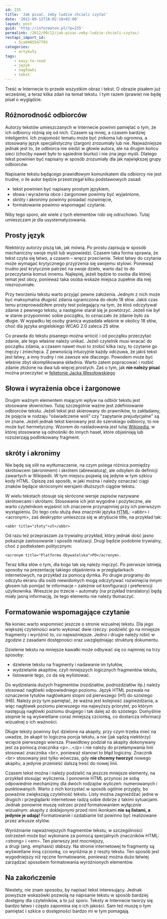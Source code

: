 ```yaml
---
id: 235
title: 'Jak pisać, żeby ludzie chcieli czytać'
date: '2012-09-12T18:02:18+02:00'
layout: post
guid: 'http://informaton.pl/?p=235'
permalink: /2012/09/12/jak-pisac-zeby-ludzie-chcieli-czytac/
restapi_import_id:
    - 5ca8405547793
categories:
    - artykuły
tags:
    - easy-to-read
    - język
    - nagłówki
    - tekst
---
```


Treść w Internecie to przede wszystkim obraz i tekst. O obrazie pisałem już wcześniej, a teraz kilka zdań na temat tekstu. I tym razem (prawie) nie będę pisał o wyglądzie.

## Różnorodność odbiorców

Autorzy tekstów umieszczanych w Internecie powinni pamiętać o tym, że ich odbiorcy różnią się od nich. Czasem są mniej, a czasem bardziej inteligentni. Ich znajomość tematu może być znikoma lub ogromna, a stosowany język specjalistyczny (żargon) zrozumiały lub nie. Najważniejsze jednak jest to, że odbiorca nie siedzi w głowie autora, ale na drugim końcu sieci (choćby nawet było to sąsiednie biurko) i nie zna jego myśli. Dlatego tekst powinien być napisany w sposób zrozumiały dla jak największej grupy odbiorców.

Napisanie tekstu będącego prawidłowym komunikatem dla odbiorcy nie jest trudne, o ile autor będzie przestrzegał kilku podstawowych zasad:

- tekst powinien być napisany prostym językiem,
- słowa i wyrażenia obce i żargonowe powinny być wyjaśnione,
- skróty i akronimy powinny posiadać rozwinięcie,
- formatowanie powinno wspomagać czytanie.

Niby tego sporo, ale wiele z tych elementów robi się odruchowo. Tutaj umieszczam je dla usystematyzowania.

## Prosty język

Niektórzy autorzy piszą tak, jak mówią. Po prostu zapisują w sposób mechaniczny swoje myśli lub wypowiedzi. Czasem taka forma sprawia, że tekst czyta się łatwo, a czasem – wręcz przeciwnie. Tekst łatwy do czytania może wymagać krytycznego przyjrzenia się swojemu stylowi. Ponieważ trudno jest krytycznie patrzeć na swoje dzieło, warto dać to do przeczytania komuś innemu. Najlepiej, jeżeli będzie to osoba dla której temat jest obcy, ponieważ taka osoba wskaże miejsca zupełnie dla niej niezrozumiałe.

Przy tworzeniu tekstu warto przyjąć pewne założenia. Jednym z nich może być maksymalna długość zdania ograniczona do około 18 słów. Jakiś czas temu przeprowadziłem prosty test polegający na tym, że ktoś odczytywał zdanie z pewnego tekstu, a następnie starał się je powtórzyć. Jeżeli nie był w stanie przypomnieć sobie początku, to oznaczało że zdanie było za długie. W wypadku tej osoby granica wypadała właśnie w okolicy 18 słów, choć dla języka angielskiego WCAG 2.0 zaleca 25 słów.

Co prawda do tekstu pisanego można wrócić i od początku przeczytać zdanie, ale tego właśnie należy unikać. Jeżeli czytelnik musi wracać do początku zdania, a czasem nawet musi to zrobić kilka razy, to czytanie go męczy i zniechęca. Z pewnością intuicyjnie każdy odczuwa, że jakiś tekst jest łatwy, a inny trudny i nie zawsze wie dlaczego. Powodem może być właśnie zbyt skomplikowana składnia. Warto zatem popracować i rozbić zdanie złożone na dwa lub więcej prostych. Zaś o tym, jak **nie należy pisać** można przeczytać w [felietonie Jacka Wesołowskiego](http://esensja.pl/varia/publicystyka/tekst.html?id=4767)

## Słowa i wyrażenia obce i żargonowe

Drugim ważnym elementem mającym wpływ na odbiór tekstu jest stosowane słownictwo. Tutaj szczególnie ważne jest zdefiniowanie odbiorców tekstu. Jeżeli tekst jest skierowany do prawników, to zakładamy, że pojęcia w rodzaju "oświadczenie woli" czy "zapytanie prejudycjalne" są im znane. Jeżeli jednak tekst kierowany jest do szerokiego odbiorcy, to nie może być hermetyczny. Wzorem do naśladowania jest tutaj [Wikipedia](http://pl.wikipedia.org), w której stosowane są odnośniki do innych haseł, które objaśniają lub rozszerzają podlinkowany fragment.

## skróty i akronimy

Nie będę się silił na wytłumaczenie, na czym polega różnica pomiędzy skrótowcem (akronimem) i skrótem (abrewiaturą), ale odsyłam do definicji zawartych w Wikipedii. W tym miejscu pojawią się jedyne w tym szkicu kody HTML. Opiszę zaś sposób, w jaki można i należy oznaczać ciągi znaków będące skróconymi wersjami dłuższych ciągów tekstu.

W wielu tekstach stosuje się skrócone wersje zapisów nazywane skrótowcami i skrótami. Stosowanie ich jest wygodne i pożyteczne, ale warto czytelnikom wyjaśnić ich znaczenie przynajmniej przy ich pierwszym wystąpieniu. Do tego celu służą dwa znaczniki języka <acronym title="HyperText Markup Language">HTML</acronym>: &lt;abbr&gt; i &lt;acronym&gt;, zaś deskryptor umieszcza się w atrybucie title, na przykład tak:

 `<abbr title="złoty">zł</abbr>`

Od razu też przepraszam za trywialny przykład, który jednak dość jasno pokazuje zastosowanie i sposób realizacji. Drugi będzie podobnie trywialny, choć z podtekstem politycznym:

 `<acronym title="Platforma Obywatelska">PO</acronym>.`

Teraz kilka słów o tym, dla kogo tak się należy męczyć. Po pierwsze istnieją sposoby na prezentację takiego objaśnienia w przeglądarkach internetowych, na przykład za pomocą dymka. Po drugie programy do odczytu ekranu dla osób niewidomych mogą odczytywać rozwinięcia innym głosem lub pomijać te informacje – zależnie od konfiguracji i preferencji użytkownika. Wreszcie po trzecie – automaty (na przykład translatory) będą miały jasną informację, że tego elementu nie należy tłumaczyć.

## Formatowanie wspomagające czytanie

Na koniec warto wspomnieć jeszcze o stronie wizualnej tekstu. Dla jego większej czytelności warto wykonać dwie rzeczy: podzielić go na mniejsze fragmenty i wyróżnić to, co najważniejsze. Jedno i drugie należy robić w zgodzie z zasadami dostępności oraz uwzględniając strukturę dokumentu.

Dzielenie tekstu na mniejsze kawałki może odbywać się co najmniej na trzy sposoby:

- dzielenie tekstu na fragmenty i nadawanie im tytułów,
- wydzielanie akapitów, czyli mniejszych logicznych fragmentów tekstu,
- listowanie tego, co da się wylistować.

Do wydzielania dużych fragmentów (rozdziałów, podrozdziałów itp.) należy stosować nagłówki odpowiedniego poziomu. Język HTML pozwala na oznaczenie tytułów nagłówkami stopni od pierwszego (H1) do szóstego (H6). Należy przy tym pamiętać, że ważna jest kolejność zagnieżdżania, a więc nagłówek poziomu pierwszego ma najwyższy priorytet, po którym następują nagłówki poziomu drugiego i tak dalej aż do szóstego. Domyślnie stopnie te są wyświetlane coraz mniejszą czcionką, co dostarcza informacji wizualnej o ich ważności.

Długie teksty powinny być dzielone na akapity, przy czym trzeba mieć na uwadze, że akapit to logiczna porcja tekstu, a nie (jak sądzą niektórzy) wcięcie pierwszego wiersza. Prawidłowy podział na akapity dokonywany jest za pomocą znacznika &lt;p&gt;…&lt;/p&gt; i nie należy do przełamywania linii stosować znacznika &lt;br&gt;, ponieważ stanowi to błąd logiczny. Znacznik &lt;br&gt; stosowany jest tylko wówczas, gdy **nie chcemy tworzyć** nowego akapitu, a jedynie przenieść dalszą treść do nowej linii.

Czasem tekst można i należy podzielić na jeszcze mniejsze elementy, na przykład stosując wyliczenia. I ponownie HTML przynosi ze sobą odpowiednie mechanizmy dla dwóch rodzajów wyliczeń: numerowanych i punktowanych. Warto z nich korzystać w sposób ogólnie przyjęty, bo poważnie zwiększają czytelność tekstu. Listy można zagnieżdżać jedne w drugich i przeglądarki internetowe radzą sobie dobrze z takimi sytuacjami. Jednak ponownie muszę ostrzec przed formatowaniem wyłącznie wizualnym: akapity z doklejonymi przed nimi ikonkami **nie są listami, a jedynie je udają!** Formatowanie i ozdabianie list powinno być realizowane przez arkusze stylów.

Wyróżnianie najważniejszych fragmentów tekstu, w szczególności ostrzeżeń może być wykonane za pomocą specjalnych znaczników HTML: &lt;strong&gt; i &lt;em&gt;. Ten pierwszy jest mocniejszy,  
 a drugi (ang. emphasis) słabszy. Na stronie internetowej te fragmenty są wyświetlane inną czcionką, co wyróżnia je z reszty tekstu. Ten sposób jest wygodniejszy niż ręczne formatowanie, ponieważ można dużo łatwiej zarządzać sposobem formatowania wyróżnionych elementów.

## Na zakończenie

Niestety, nie znam sposobu, by napisać tekst interesujący. Jednak powyższe wskazówki pozwolą na napisanie tekstu w sposób bardziej dostępny dla czytelników, a to już sporo. Teksty w Internecie tworzy się bardzo łatwo i często zapomina się o ich jakości. Sam też muszę o tym pamiętać i szkice o dostępności bardzo mi w tym pomagają.